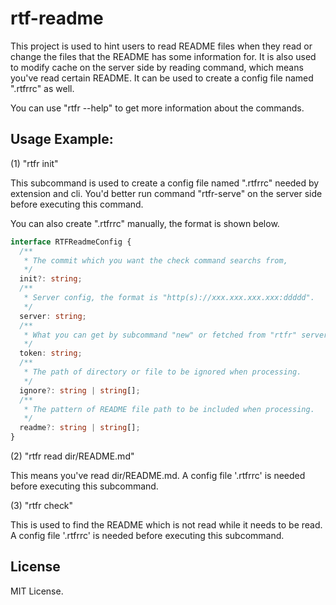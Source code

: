 # rtf-readme

This project is used to hint users to read README files when they read or change the files that the README has some information for. It is also used to modify cache on the server side by reading command, which means you've read certain README. It can be used to create a config file named ".rtfrrc" as well.

You can use "rtfr --help" to get more information about the commands.

## Usage Example:

(1) "rtfr init"

This subcommand is used to create a config file named ".rtfrrc" needed by extension and cli. You'd better run command "rtfr-serve" on the server side before executing this command.

You can also create ".rtfrrc" manually, the format is shown below.

```ts
interface RTFReadmeConfig {
  /**
   * The commit which you want the check command searchs from,
   */
  init?: string;
  /**
   * Server config, the format is "http(s)://xxx.xxx.xxx.xxx:ddddd".
   */
  server: string;
  /**
   * What you can get by subcommand "new" or fetched from "rtfr" server,
   */
  token: string;
  /**
   * The path of directory or file to be ignored when processing.
   */
  ignore?: string | string[];
  /**
   * The pattern of README file path to be included when processing.
   */
  readme?: string | string[];
}
```

(2) "rtfr read dir/README.md"

This means you've read dir/README.md. A config file '.rtfrrc' is needed before executing this subcommand.

(3) "rtfr check"

This is used to find the README which is not read while it needs to be read. A config file '.rtfrrc' is needed before executing this subcommand.

## License

MIT License.
